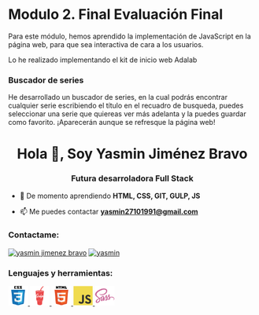 <h1>Modulo 2. Final Evaluación Final</h1>

<p>Para este módulo, hemos aprendido la implementación de JavaScript en la página web, para que sea interactiva de cara a los usuarios.

Lo he realizado implementando el kit de inicio web Adalab </p>

<h3>Buscador de series</h3>
<p>He desarrollado un buscador de series, en la cual podrás encontrar cualquier serie escribiendo el título en el recuadro de busqueda, puedes seleccionar una serie que quiereas ver más adelanta y la puedes guardar como favorito. ¡Aparecerán aunque se refresque la página web!
</p>

<h1 align="center">Hola 👋, Soy Yasmin Jiménez Bravo</h1>
<h3 align="center">Futura desarroladora Full Stack</h3>

- 🌱 De momento aprendiendo **HTML, CSS, GIT, GULP, JS**

- 📫 Me puedes contactar **yasmin27101991@gmail.com**

<h3 align="left">Contactame:</h3>
<p align="left">
<a href="https://www.linkedin.com/in/yasmin-jim%C3%A9nez-bravo-a0971a1b7" target="blank"><img align="center" src="https://raw.githubusercontent.com/rahuldkjain/github-profile-readme-generator/master/src/images/icons/Social/linked-in-alt.svg" alt="yasmin jimenez bravo" height="30" width="40" /></a>
<a href="https://instagram.com/yasminjb91" target="blank"><img align="center" src="https://raw.githubusercontent.com/rahuldkjain/github-profile-readme-generator/master/src/images/icons/Social/instagram.svg" alt="yasmin" height="30" width="40" /></a>
</p>

<h3 align="left">Lenguajes y herramientas:</h3>
<p align="left"> <a href="https://www.w3schools.com/css/" target="_blank"> <img src="https://raw.githubusercontent.com/devicons/devicon/master/icons/css3/css3-original-wordmark.svg" alt="css3" width="40" height="40"/> </a> <a href="https://gulpjs.com" target="_blank"> <img src="https://raw.githubusercontent.com/devicons/devicon/master/icons/gulp/gulp-plain.svg" alt="gulp" width="40" height="40"/> </a> <a href="https://www.w3.org/html/" target="_blank"> <img src="https://raw.githubusercontent.com/devicons/devicon/master/icons/html5/html5-original-wordmark.svg" alt="html5" width="40" height="40"/> </a> <a href="https://developer.mozilla.org/en-US/docs/Web/JavaScript" target="_blank"> <img src="https://raw.githubusercontent.com/devicons/devicon/master/icons/javascript/javascript-original.svg" alt="javascript" width="40" height="40"/> </a> <a href="https://sass-lang.com" target="_blank"> <img src="https://raw.githubusercontent.com/devicons/devicon/master/icons/sass/sass-original.svg" alt="sass" width="40" height="40"/> </a> </p>

